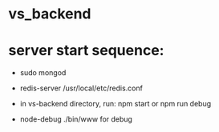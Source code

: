 # vs_backend

# server start sequence:

- sudo mongod


- redis-server /usr/local/etc/redis.conf



- in vs-backend directory, run:
  npm start 
  or 
  npm run debug 
  
- node-debug ./bin/www
  for debug